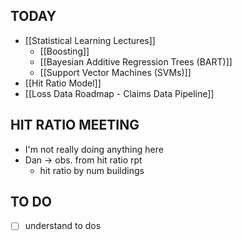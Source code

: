 
## TODAY
- [[Statistical Learning Lectures]] 
	- [[Boosting]]
	- [[Bayesian Additive Regression Trees (BART)]]
	- [[Support Vector Machines (SVMs)]]
- [[Hit Ratio Model]]
- [[Loss Data Roadmap - Claims Data Pipeline]]

## HIT RATIO MEETING
- I'm not really doing anything here
- Dan -> obs. from hit ratio rpt
	-  hit ratio by num buildings

## TO DO
- [ ] understand to dos